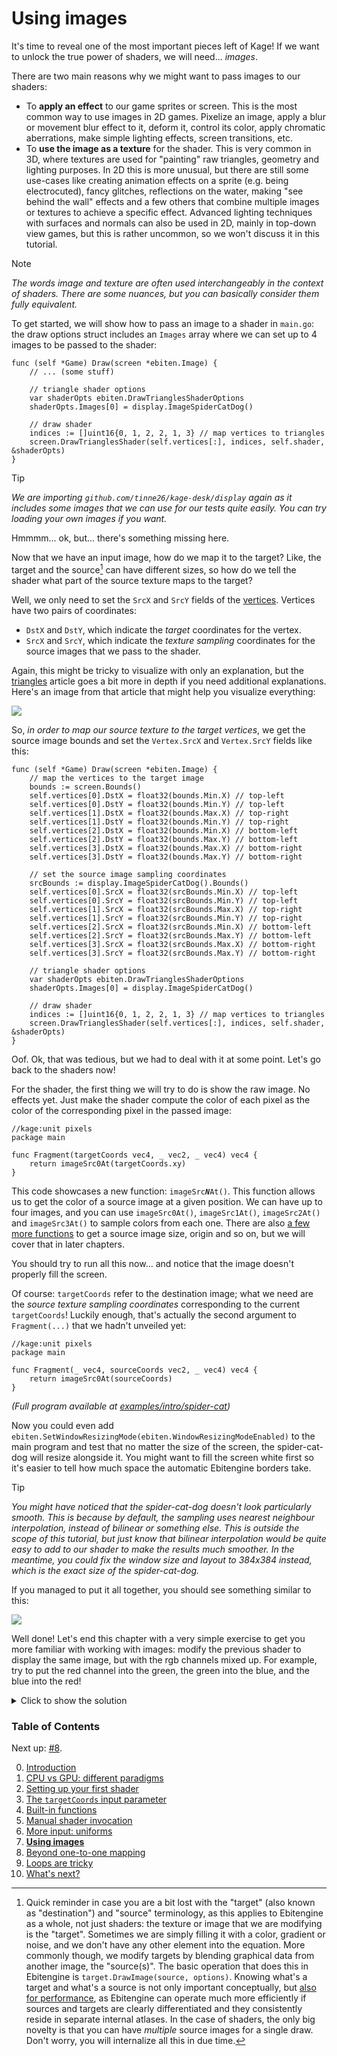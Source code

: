 # Using images

It's time to reveal one of the most important pieces left of Kage! If we want to unlock the true power of shaders, we will need... *images*.

There are two main reasons why we might want to pass images to our shaders:
- To **apply an effect** to our game sprites or screen. This is the most common way to use images in 2D games. Pixelize an image, apply a blur or movement blur effect to it, deform it, control its color, apply chromatic aberrations, make simple lighting effects, screen transitions, etc.
- To **use the image as a texture** for the shader. This is very common in 3D, where textures are used for "painting" raw triangles, geometry and lighting purposes. In 2D this is more unusual, but there are still some use-cases like creating animation effects on a sprite (e.g. being electrocuted), fancy glitches, reflections on the water, making "see behind the wall" effects and a few others that combine multiple images or textures to achieve a specific effect. Advanced lighting techniques with surfaces and normals can also be used in 2D, mainly in top-down view games, but this is rather uncommon, so we won't discuss it in this tutorial.

> [!NOTE]
> *The words _image_ and _texture_ are often used interchangeably in the context of shaders. There are some nuances, but you can basically consider them fully equivalent.*

To get started, we will show how to pass an image to a shader in `main.go`: the draw options struct includes an `Images` array where we can set up to 4 images to be passed to the shader:
```Golang
func (self *Game) Draw(screen *ebiten.Image) {
	// ... (some stuff)

	// triangle shader options
	var shaderOpts ebiten.DrawTrianglesShaderOptions
	shaderOpts.Images[0] = display.ImageSpiderCatDog()

	// draw shader
	indices := []uint16{0, 1, 2, 2, 1, 3} // map vertices to triangles
	screen.DrawTrianglesShader(self.vertices[:], indices, self.shader, &shaderOpts)
}
```
> [!TIP]
> *We are importing `github.com/tinne26/kage-desk/display` again as it includes some images that we can use for our tests quite easily. You can try loading your own images if you want.*

Hmmmm... ok, but... there's something missing here.

Now that we have an input image, how do we map it to the target? Like, the target and the source[^1] can have different sizes, so how do we tell the shader what part of the source texture maps to the target?

[^1]: Quick reminder in case you are a bit lost with the "target" (also known as "destination") and "source" terminology, as this applies to Ebitengine as a whole, not just shaders: the texture or image that we are modifying is the "target". Sometimes we are simply filling it with a color, gradient or noise, and we don't have any other element into the equation. More commonly though, we modify targets by blending graphical data from another image, the "source(s)". The basic operation that does this in Ebitengine is `target.DrawImage(source, options)`. Knowing what's a target and what's a source is not only important conceptually, but [also for performance](https://ebitengine.org/en/documents/performancetips.html#Avoid_changing_render_sources'_pixels), as Ebitengine can operate much more efficiently if sources and targets are clearly differentiated and they consistently reside in separate internal atlases. In the case of shaders, the only big novelty is that you can have *multiple* source images for a single draw. Don't worry, you will internalize all this in due time.

Well, we only need to set the `SrcX` and `SrcY` fields of the [vertices](https://pkg.go.dev/github.com/hajimehoshi/ebiten/v2#Vertex). Vertices have two pairs of coordinates:
- `DstX` and `DstY`, which indicate the *target* coordinates for the vertex.
- `SrcX` and `SrcY`, which indicate the *texture sampling* coordinates for the source images that we pass to the shader.

Again, this might be tricky to visualize with only an explanation, but the [triangles](https://github.com/tinne26/kage-desk/blob/main/docs/tutorials/triangles.md) article goes a bit more in depth if you need additional explanations. Here's an image from that article that might help you visualize everything:

![](https://github.com/tinne26/kage-desk/raw/main/img/triangle_B.png?raw=true)

So, *in order to map our source texture to the target vertices*, we get the source image bounds and set the `Vertex.SrcX` and `Vertex.SrcY` fields like this:
```Golang
func (self *Game) Draw(screen *ebiten.Image) {
	// map the vertices to the target image
	bounds := screen.Bounds()
	self.vertices[0].DstX = float32(bounds.Min.X) // top-left
	self.vertices[0].DstY = float32(bounds.Min.Y) // top-left
	self.vertices[1].DstX = float32(bounds.Max.X) // top-right
	self.vertices[1].DstY = float32(bounds.Min.Y) // top-right
	self.vertices[2].DstX = float32(bounds.Min.X) // bottom-left
	self.vertices[2].DstY = float32(bounds.Max.Y) // bottom-left
	self.vertices[3].DstX = float32(bounds.Max.X) // bottom-right
	self.vertices[3].DstY = float32(bounds.Max.Y) // bottom-right

	// set the source image sampling coordinates
	srcBounds := display.ImageSpiderCatDog().Bounds()
	self.vertices[0].SrcX = float32(srcBounds.Min.X) // top-left
	self.vertices[0].SrcY = float32(srcBounds.Min.Y) // top-left
	self.vertices[1].SrcX = float32(srcBounds.Max.X) // top-right
	self.vertices[1].SrcY = float32(srcBounds.Min.Y) // top-right
	self.vertices[2].SrcX = float32(srcBounds.Min.X) // bottom-left
	self.vertices[2].SrcY = float32(srcBounds.Max.Y) // bottom-left
	self.vertices[3].SrcX = float32(srcBounds.Max.X) // bottom-right
	self.vertices[3].SrcY = float32(srcBounds.Max.Y) // bottom-right

	// triangle shader options
	var shaderOpts ebiten.DrawTrianglesShaderOptions
	shaderOpts.Images[0] = display.ImageSpiderCatDog()

	// draw shader
	indices := []uint16{0, 1, 2, 2, 1, 3} // map vertices to triangles
	screen.DrawTrianglesShader(self.vertices[:], indices, self.shader, &shaderOpts)
}
```

Oof. Ok, that was tedious, but we had to deal with it at some point. Let's go back to the shaders now!

For the shader, the first thing we will try to do is show the raw image. No effects yet. Just make the shader compute the color of each pixel as the color of the corresponding pixel in the passed image:
```Golang
//kage:unit pixels
package main 

func Fragment(targetCoords vec4, _ vec2, _ vec4) vec4 {
	return imageSrc0At(targetCoords.xy)
}
```

This code showcases a new function: <code>imageSrc<b><i>N</i></b>At()</code>. This function allows us to get the color of a source image at a given position. We can have up to four images, and you can use `imageSrc0At()`, `imageSrc1At()`, `imageSrc2At()` and `imageSrc3At()` to sample colors from each one. There are also [a few more functions](https://ebitengine.org/en/documents/shader.html#Built-in_functions_(images)) to get a source image size, origin and so on, but we will cover that in later chapters.

You should try to run all this now... and notice that the image doesn't properly fill the screen.

Of course: `targetCoords` refer to the destination image; what we need are the *source texture sampling coordinates* corresponding to the current `targetCoords`! Luckily enough, that's actually the second argument to `Fragment(...)` that we hadn't unveiled yet:
```Golang
//kage:unit pixels
package main 

func Fragment(_ vec4, sourceCoords vec2, _ vec4) vec4 {
	return imageSrc0At(sourceCoords)
}
```
*(Full program available at [examples/intro/spider-cat](https://github.com/tinne26/kage-desk/blob/main/examples/intro/spider-cat))*

Now you could even add `ebiten.SetWindowResizingMode(ebiten.WindowResizingModeEnabled)` to the main program and test that no matter the size of the screen, the spider-cat-dog will resize alongside it. You might want to fill the screen white first so it's easier to tell how much space the automatic Ebitengine borders take.

> [!TIP]
> *You might have noticed that the spider-cat-dog doesn't look particularly smooth. This is because by default, the sampling uses nearest neighbour interpolation, instead of bilinear or something else. This is outside the scope of this tutorial, but just know that bilinear interpolation would be quite easy to add to our shader to make the results much smoother. In the meantime, you could fix the window size and layout to 384x384 instead, which is the exact size of the spider-cat-dog.*

If you managed to put it all together, you should see something similar to this:

![](https://github.com/tinne26/kage-desk/blob/main/display/spider_cat_dog.png?raw=true)

Well done! Let's end this chapter with a very simple exercise to get you more familiar with working with images: modify the previous shader to display the same image, but with the rgb channels mixed up. For example, try to put the red channel into the green, the green into the blue, and the blue into the red!

<details>
<summary>Click to show the solution</summary>

```Golang
//kage:unit pixels
package main

func Fragment(_ vec4, sourceCoords vec2, _ vec4) vec4 {
	return imageSrc0At(sourceCoords).brga
}
```
*(Full program available at [examples/intro/color-swap](https://github.com/tinne26/kage-desk/blob/main/examples/intro/color-swap))*

Don't tell me you forgot about *swizzling*! I told you in chapter 2 that I would ask again! So simple and yet so cool!
</details>


### Table of Contents
Next up: [#8](https://github.com/tinne26/kage-desk/blob/main/docs/tutorials/intro/08_beyond.md).

0. [Introduction](https://github.com/tinne26/kage-desk/blob/main/docs/tutorials/intro/00_introduction.md)
1. [CPU vs GPU: different paradigms](https://github.com/tinne26/kage-desk/blob/main/docs/tutorials/intro/01_cpu_vs_gpu.md)
2. [Setting up your first shader](https://github.com/tinne26/kage-desk/blob/main/docs/tutorials/intro/02_shader_setup.md)
3. [The `targetCoords` input parameter](https://github.com/tinne26/kage-desk/blob/main/docs/tutorials/intro/03_target_coordinates.md)
4. [Built-in functions](https://github.com/tinne26/kage-desk/blob/main/docs/tutorials/intro/04_built_in_functions.md)
5. [Manual shader invocation](https://github.com/tinne26/kage-desk/blob/main/docs/tutorials/intro/05_invoke_shader.md)
6. [More input: uniforms](https://github.com/tinne26/kage-desk/blob/main/docs/tutorials/intro/06_uniforms.md)
7. [**Using images**](https://github.com/tinne26/kage-desk/blob/main/docs/tutorials/intro/07_images.md)
8. [Beyond one-to-one mapping](https://github.com/tinne26/kage-desk/blob/main/docs/tutorials/intro/08_beyond.md)
9. [Loops are tricky](https://github.com/tinne26/kage-desk/blob/main/docs/tutorials/intro/09_loops.md)
10. [What's next?](https://github.com/tinne26/kage-desk/blob/main/docs/tutorials/intro/10_what_next.md)

